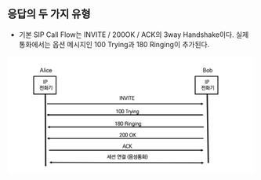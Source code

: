 ## 응답의 두 가지 유형

- 기본 SIP Call Flow는 INVITE / 200OK / ACK의 3way Handshake이다. 실제 통화에서는 옵션 메시지인 100 Trying과 180 Ringing이 추가된다.

![일반적인 SIP Call Flow](./image/19_1.png)

